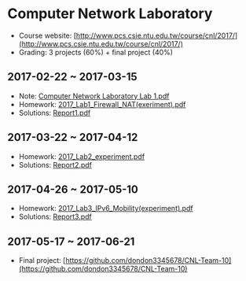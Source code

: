 # Computer Network Laboratory

- Course website: [http://www.pcs.csie.ntu.edu.tw/course/cnl/2017/](http://www.pcs.csie.ntu.edu.tw/course/cnl/2017/)
- Grading: 3 projects (60%) + final project (40%)

## 2017-02-22 ~ 2017-03-15

- Note: [Computer Network Laboratory Lab 1.pdf](http://www.pcs.csie.ntu.edu.tw/views/courses/cnl/2017/2017_Lab1_Firewall_NAT(exeriment).pdf)
- Homework: [2017_Lab1_Firewall_NAT(exeriment).pdf](http://www.pcs.csie.ntu.edu.tw/views/courses/cnl/2017/2017_Lab1_Firewall_NAT(exeriment).pdf)
- Solutions: [Report1.pdf](Computer%20Network%20Laboratory/Report1.pdf)

## 2017-03-22 ~ 2017-04-12

- Homework: [2017_Lab2_experiment.pdf](http://www.pcs.csie.ntu.edu.tw/views/courses/cnl/2017/2017_Lab2_experiment.pdf)
- Solutions: [Report2.pdf](Computer%20Network%20Laboratory/Report2.pdf)

## 2017-04-26 ~ 2017-05-10

- Homework: [2017_Lab3_IPv6_Mobility(experiment).pdf](http://www.pcs.csie.ntu.edu.tw/views/courses/cnl/2017/2017_Lab3_IPv6_Mobility(experiment).pdf)
- Solutions: [Report3.pdf](Computer%20Network%20Laboratory/Report3.pdf)

## 2017-05-17 ~ 2017-06-21

- Final project: [https://github.com/dondon3345678/CNL-Team-10](https://github.com/dondon3345678/CNL-Team-10)
